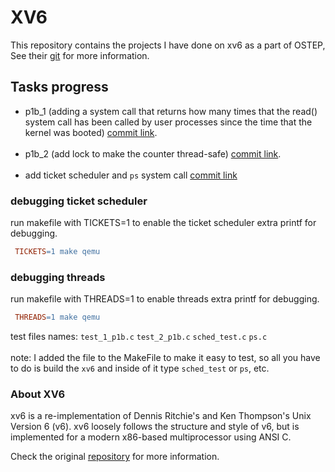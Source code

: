 # XV6

This repository contains the projects I have done on xv6 as a part of OSTEP,
See their [git](https://github.com/remzi-arpacidusseau/ostep-projects) for more information.
## Tasks progress
- p1b_1 (adding a system call that returns how many times that the read() system call has been called by user processes since the time that the kernel was booted) [commit link](https://github.com/mit-pdos/xv6-public/commit/95e70fd1429c72c92c64025bc13f74725f3ea164).<br><br>
- p1b_2 (add lock to make the counter thread-safe) [commit link](https://github.com/mit-pdos/xv6-public/commit/e97c8d06e9adf15059e13a4f758e08c3d3b6699c).
<br><br>
- add ticket scheduler and `ps` system call [commit link](https://github.com/AbdAlRahmanGad/xv6-public/commit/35d614d4bb1a37ed78c9f85460abc3d21ea238d8)

### debugging ticket scheduler

run makefile with TICKETS=1 to enable the ticket scheduler extra printf for debugging.
```makefile
 TICKETS=1 make qemu
```

### debugging threads

run makefile with THREADS=1 to enable threads extra printf for debugging.
```makefile
 THREADS=1 make qemu
```
    
test files names: `test_1_p1b.c` `test_2_p1b.c` `sched_test.c` `ps.c`<br><br>
note: I added the file to the MakeFile to make it easy to test, 
so all you have to do is build the `xv6` and inside of it type `sched_test` or `ps`, etc.
### About XV6

xv6 is a re-implementation of Dennis Ritchie's and Ken Thompson's Unix
Version 6 (v6).  xv6 loosely follows the structure and style of v6,
but is implemented for a modern x86-based multiprocessor using ANSI C.

Check the original [repository](https://github.com/mit-pdos/xv6-public) for more information. 
